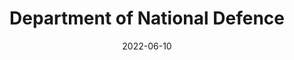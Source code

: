 ---
title: Department of National Defence


summary: 
tags:
  - agency
date: 2022-06-10
external_link: https://www.canada.ca/en/department-national-defence.html
---